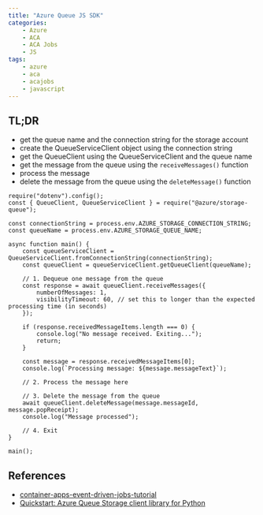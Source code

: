 ```yaml
---
title: "Azure Queue JS SDK"
categories:
    - Azure
    - ACA
    - ACA Jobs
    - JS
tags:
    - azure
    - aca
    - acajobs
    - javascript
---
```


## TL;DR
- get the queue name and the connection string for the storage account
- create the QueueServiceClient object using the connection string
- get the QueueClient using the QueueServiceClient and the queue name
- get the message from the queue using the `receiveMessages()` function
- process the message
- delete the message from the queue using the `deleteMessage()` function

```
require("dotenv").config();
const { QueueClient, QueueServiceClient } = require("@azure/storage-queue");

const connectionString = process.env.AZURE_STORAGE_CONNECTION_STRING;
const queueName = process.env.AZURE_STORAGE_QUEUE_NAME;

async function main() {
    const queueServiceClient = QueueServiceClient.fromConnectionString(connectionString);
    const queueClient = queueServiceClient.getQueueClient(queueName);
    
    // 1. Dequeue one message from the queue
    const response = await queueClient.receiveMessages({
        numberOfMessages: 1,
        visibilityTimeout: 60, // set this to longer than the expected processing time (in seconds)
    });

    if (response.receivedMessageItems.length === 0) {
        console.log("No message received. Exiting...");
        return;
    }

    const message = response.receivedMessageItems[0];
    console.log(`Processing message: ${message.messageText}`);

    // 2. Process the message here

    // 3. Delete the message from the queue
    await queueClient.deleteMessage(message.messageId, message.popReceipt);
    console.log("Message processed");

    // 4. Exit
}

main();
```

## References
- [container-apps-event-driven-jobs-tutorial](https://github.com/Azure-Samples/container-apps-event-driven-jobs-tutorial/blob/main/index.js)
- [Quickstart: Azure Queue Storage client library for Python](https://learn.microsoft.com/en-us/azure/storage/queues/storage-quickstart-queues-python?tabs=passwordless%2Croles-azure-portal%2Cenvironment-variable-windows%2Csign-in-azure-cli)